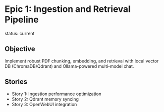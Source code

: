 # Epic 1: Ingestion and Retrieval Pipeline

status: current

## Objective

Implement robust PDF chunking, embedding, and retrieval with local vector DB (ChromaDB/Qdrant) and Ollama-powered multi-model chat.

## Stories

- Story 1: Ingestion performance optimization
- Story 2: Qdrant memory syncing
- Story 3: OpenWebUI integration

